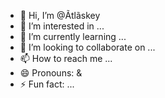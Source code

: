 - 👋 Hi, I’m @Ãtlãskey
- 👀 I’m interested in ...
- 🌱 I’m currently learning ...
- 💞️ I’m looking to collaborate on ...
- 📫 How to reach me ...
- 😄 Pronouns: &
- ⚡ Fun fact: ...

<!---
Christkey/Christkey is a ✨ special ✨ repository because its `README.md` (this file) appears on your GitHub profile.
You can click the Preview link to take a look at your changes.
--->
